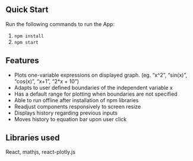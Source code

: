 ## Quick Start
Run the following commands to run the App:
1. `npm install`
2. `npm start`

## Features
* Plots one-variable expressions on displayed graph. (eg. “x^2”, “sin(x)”, “cos(x)”, “x+1”, “2*x + 10”)
* Adapts to user defined boundaries of the independent variable x
* Has a default range for plotting when boundaries are not specified
* Able to run offline after installation of npm libraries
* Readjust components responsively to screen resize
* Displays history regarding previous inputs
* Moves history to equation bar upon user click

## Libraries used
React, mathjs, react-plotly.js